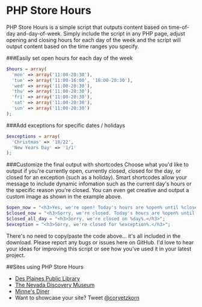 PHP Store Hours
===============

PHP Store Hours is a simple script that outputs content based on time-of-day and-day-of-week. Simply include the script in any PHP page, adjust opening and closing hours for each day of the week and the script will output content based on the time ranges you specify.

###Easily set open hours for each day of the week
```php
$hours = array(
  'mon' => array('11:00-20:30'),
  'tue' => array('11:00-16:00', '18:00-20:30'),
  'wed' => array('11:00-20:30'),
  'thu' => array('11:00-20:30'),
  'fri' => array('11:00-20:30'),
  'sat' => array('11:00-20:30'),
  'sun' => array('11:00-20:30')
);
```

###Add exceptions for specific dates / holidays
```php
$exceptions = array(
  'Christmas' => '10/22',
  'New Years Day' => '1/1'
);
```

###Customize the final output with shortcodes
Choose what you'd like to output if you're currently open, currently closed, closed for the day, or closed for an exception (such as a holiday). Smart shortcodes allow your message to include dynamic infomation such as the current day's hours or the specific reason you're closed. You can even get creative and output a custom image as shown in the example above.

```php
$open_now = "<h3>Yes, we're open! Today's hours are %open% until %closed%.</h3>";
$closed_now = "<h3>Sorry, we're closed. Today's hours are %open% until %closed%.";
$closed_all_day = "<h3>Sorry, we're closed on %day%.</h3>";
$exception = "<h3>Sorry, we're closed for %exception%.</h3>";
```

There's no need to copy/paste the code above... it's all included in the download. Please report any bugs or issues here on GitHub. I'd love to hear your ideas for improving this script or see how you've used it in your latest project.


##Sites using PHP Store Hours
* [Des Plaines Public Library](http://dppl.org/)
* [The Nevada Discovery Museum](http://www.nvdm.org/)
* [Minne's Diner](http://www.minnesdiner.com/)
* Want to showcase your site? Tweet [@coryetzkorn](http://twitter.com/coryetzkorn)